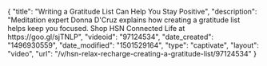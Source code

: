 {
    "title": "Writing a Gratitude List Can Help You Stay Positive",
    "description": "Meditation expert Donna D'Cruz explains how creating a gratitude list helps keep you focused. Shop HSN Connected Life at https:\/\/goo.gl\/sjTNLP",
    "videoid": "97124534",
    "date_created": "1496930559",
    "date_modified": "1501529164",
    "type": "captivate",
    "layout": "video",
    "url": "\/v\/hsn-relax-recharge-creating-a-gratitude-list\/97124534"
}